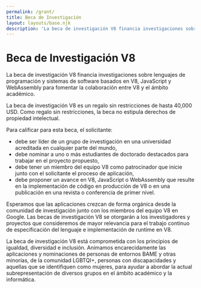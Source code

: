 ```yaml
---
permalink: /grant/
title: Beca de Investigación
layout: layouts/base.njk
description: 'La beca de investigación V8 financia investigaciones sobre lenguajes de programación y sistemas de software basados en V8, JavaScript y WebAssembly.'
---
```

# Beca de Investigación V8

La beca de investigación V8 financia investigaciones sobre lenguajes de programación y sistemas de software basados en V8, JavaScript y WebAssembly para fomentar la colaboración entre V8 y el ámbito académico.

La beca de investigación V8 es un regalo sin restricciones de hasta 40,000 USD. Como regalo sin restricciones, la beca no estipula derechos de propiedad intelectual.

Para calificar para esta beca, el solicitante:

- debe ser líder de un grupo de investigación en una universidad acreditada en cualquier parte del mundo,
- debe nominar a uno o más estudiantes de doctorado destacados para trabajar en el proyecto propuesto,
- debe tener un miembro del equipo V8 como patrocinador que inicie junto con el solicitante el proceso de aplicación,
- debe proponer un avance en V8, JavaScript o WebAssembly que resulte en la implementación de código en producción de V8 o en una publicación en una revista o conferencia de primer nivel.

Esperamos que las aplicaciones crezcan de forma orgánica desde la comunidad de investigación junto con los miembros del equipo V8 en Google. Las becas de investigación V8 se otorgarán a los investigadores y proyectos que consideremos de mayor relevancia para el trabajo continuo de especificación del lenguaje e implementación de runtime en V8.

La beca de investigación V8 está comprometida con los principios de igualdad, diversidad e inclusión. Animamos encarecidamente las aplicaciones y nominaciones de personas de entornos BAME y otras minorías, de la comunidad LGBTQI+, personas con discapacidades y aquellas que se identifiquen como mujeres, para ayudar a abordar la actual subrepresentación de diversos grupos en el ámbito académico y la informática.
